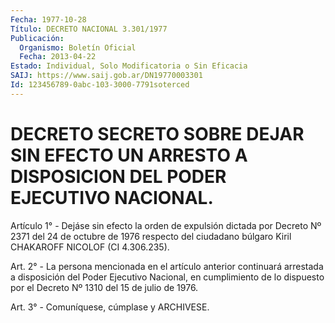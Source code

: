 ```yaml
---
Fecha: 1977-10-28
Título: DECRETO NACIONAL 3.301/1977
Publicación:
  Organismo: Boletín Oficial
  Fecha: 2013-04-22
Estado: Individual, Solo Modificatoria o Sin Eficacia
SAIJ: https://www.saij.gob.ar/DN19770003301
Id: 123456789-0abc-103-3000-7791soterced
---
```

# DECRETO SECRETO SOBRE DEJAR SIN EFECTO UN ARRESTO A DISPOSICION DEL PODER EJECUTIVO NACIONAL.

<a id="1"></a>
Artículo 1° - Dejáse sin efecto la orden de expulsión dictada por Decreto Nº 2371 del 24 de octubre de 1976 respecto del ciudadano búlgaro Kiril CHAKAROFF NICOLOF (CI 4.306.235).

<a id="2"></a>
Art. 2° - La persona mencionada en el artículo anterior continuará arrestada a disposición del Poder Ejecutivo Nacional, en cumplimiento de lo dispuesto por el Decreto Nº 1310 del 15 de julio de 1976.

<a id="3"></a>
Art. 3° - Comuníquese, cúmplase y ARCHIVESE.